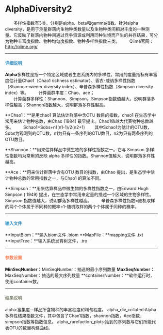 # AlphaDiversity2
　　多样性指数有3类，分别是alpha、beta和gamma指数。针对alpha diversity，是用于测量群落内生物种类数量以及生物种类间相对丰度的一种测量。它反映了群落内物种间通过竞争资源或利用同种生境而产生的共存结果，可分为物种丰富度指数、物种均匀度指数、物种多样性指数三类。
　　Qiime官网：  http://qiime.org/
***
#### **<span class="glyphicon glyphicon-tags" aria-hidden="true" style="color:#3090C7"></span></i><span style="color:#3090C7"> 详细说明**

**Alpha**多样性是指一个特定区域或者生态系统内的多样性，常用的度量指标有丰富度估计量Chao1（Chao1 richness estimator）、香农-威纳多样性指数（Shannon-wiener diversity index）、辛普森多样性指数（Simpson diversity index）等。
　　计算菌群丰度：Chao、ace；  
　　计算菌群多样性：Shannon、Simpson。Simpson指数值越大，说明群落多样性越高；Shannon指数越大，说明群落多样性越高。

**Chao1：**是用chao1 算法估计群落中含OTU 数目的指数，chao1 在生态学中常用来估计物种总数，由Chao (1984) 最早提出。Chao1值越大代表物种总数越多。
　　Schao1=Sobs+n1(n1-1)/2(n2+1)
　　其中Schao1为估计的OTU数，Sobs为观测到的OTU数，n1为只有一条序列的OTU数目，n2为只有两条序列的OTU数目。

**Shannon：**用来估算样品中微生物的多样性指数之一。它与 Simpson 多样性指数均为常用的反映 alpha 多样性的指数。Shannon值越大，说明群落多样性越高。

**Ace：**用来估计群落中含有OTU 数目的指数，由Chao 提出，是生态学中估计物种总数的常用指数之一，与Chao1 的算法不同。

**Simpson：**用来估算样品中微生物的多样性指数之一，由Edward Hugh Simpson ( 1949) 提出，在生态学中常用来定量的描述一个区域的生物多样性。Simpson 指数值越大，说明群落多样性越高。
　　辛普森多样性指数=随机取样的两个个体属于不同种的概率=1-随机取样的两个个体属于同种的概率。

***
#### **<i class="fa fa-dot-circle-o" aria-hidden="true" style="color:#3090C7"></i><span style="color:#3090C7"> 输入文件**
**InputBiom：**输入biom文件 .biom
**MapFile：**mapping文件 .txt
**InputTree：**输入系统发育树文件，.tre

***
#### **<i class="fa fa-cog" aria-hidden="true" style="color:#F88158"></i> <span style="color:#F88158">参数设置**
**MinSeqNumber：**<label id='min'>MinSeqNumber：</label>抽选的最小序列数量
**MaxSeqNumber：**<label id='max'>MaxSeqNumber：</label>抽选的最大序列数量
**containerNumber：**软件运行时，使用container数。


***
#### **<i class="fa fa-file-text" aria-hidden="true" style="color:#848b79"></i><span style="color:#848b79"> 结果说明**
<div style="text-align:center">
<img data-src="1.png" width="550px"  ></img></div>
alpha:富集度--样品所含物种的丰富程度和均匀程度。
alpha_div_collated:Alpha多样性结果指数文件，其中包含了Chao1指数，shannon指数，Ace指数，simpson指数等指数信息。
alpha_rarefaction_plots:抽到的序列数与它们所能代表OTU的数目构建曲线。
